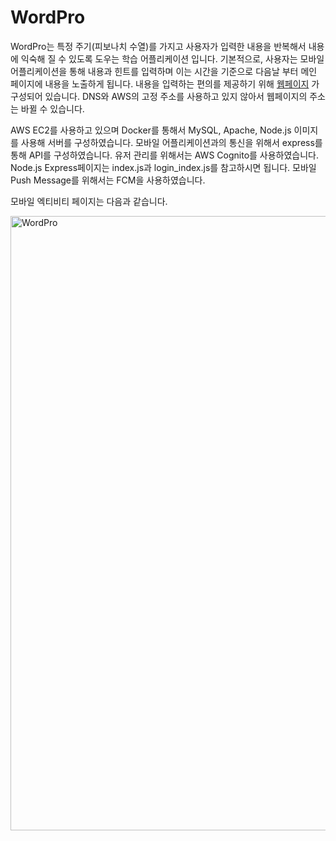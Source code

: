 # WordPro

WordPro는 특정 주기(피보나치 수열)를 가지고 사용자가 입력한 내용을 반복해서 내용에 익숙해 질 수 있도록 도우는 학습 어플리케이션 입니다.
기본적으로, 사용자는 모바일 어플리케이션을 통해 내용과 힌트를 입력하며 이는 시간을 기준으로 다음날 부터 메인 페이지에 내용을 노출하게 됩니다.
내용을 입력하는 편의를 제공하기 위해 [웹페이지](http://54.180.94.51/) 가 구성되어 있습니다. DNS와 AWS의 고정 주소를 사용하고 있지 않아서 웹페이지의 주소는 바뀔 수 있습니다.

AWS EC2를 사용하고 있으며 Docker를 통해서 MySQL, Apache, Node.js 이미지를 사용해 서버를 구성하였습니다.
모바일 어플리케이션과의 통신을 위해서 express를 통해 API를 구성하였습니다. 
유저 관리를 위해서는 AWS Cognito를 사용하였습니다.
Node.js Express페이지는 index.js과 login_index.js를 참고하시면 됩니다.
모바일 Push Message를 위해서는 FCM을 사용하였습니다.

모바일 엑티비티 페이지는 다음과 같습니다. 

<img width="983" alt="WordPro" src="https://github.com/treeralph/WordPro/assets/50291395/f9d737f2-f8cf-4b19-b013-169fcff33b54">

